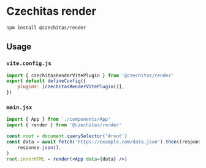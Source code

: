 # Czechitas render

```sh
npm install @czechitas/render
```

## Usage

### `vite.config.js`

```js
import { czechitasRenderVitePlugin } from '@czechitas/render'
export default defineConfig({
	plugins: [czechitasRenderVitePlugin()],
})
```

### `main.jsx`

```jsx
import { App } from './components/App'
import { render } from '@czechitas/render'

const root = document.querySelector('#root')
const data = await fetch('https://example.com/data.json').then((response) =>
	response.json(),
)
root.innerHTML = render(<App data={data} />)
```
